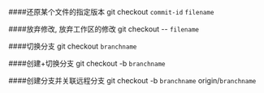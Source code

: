 ####还原某个文件的指定版本
git checkout `commit-id` `filename`

####放弃修改, 放弃工作区的修改
git checkout -- `filename`

####切换分支
git checkout `branchname`

####创建+切换分支
git checkout -b `branchname`

####创建分支并关联远程分支
git checkout -b `branchname` origin/`branchname`


